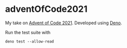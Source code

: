 # adventOfCode2021

My take on [Advent of Code 2021](https://adventofcode.com/2021).
Developed using [Deno](https://deno.land/).

Run the test suite with

```
deno test --allow-read
```
